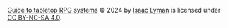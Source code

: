 [Guide to tabletop RPG systems](https://rpg.freakinheck.party/) © 2024 by [Isaac Lyman](https://isaaclyman.com/) is licensed under [CC BY-NC-SA 4.0](http://creativecommons.org/licenses/by-nc-sa/4.0/?ref=chooser-v1).